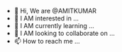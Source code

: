 - 👋 Hi, We are  @AMITKUMAR
- 👀 I AM interested in ...
- 🌱 I AM currently learning ...
- 💞️  I AM  looking to collaborate on ...
- 📫 How to reach me ...

<!---
AMITKUMARSINGH100/AMITKUMARSINGH100 is a ✨ special ✨ repository because its `README.md` (this file) appears on your GitHub profile.
You can click the Preview link to take a look at your changes.
--->
